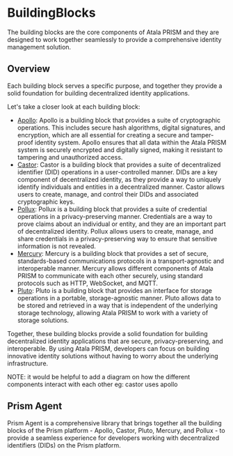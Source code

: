 # BuildingBlocks

The building blocks are the core components of Atala PRISM and they are designed to work together seamlessly to provide a comprehensive identity management solution.

## Overview

Each building block serves a specific purpose, and together they provide a solid foundation for building decentralized identity applications.

Let's take a closer look at each building block:

- [Apollo](apollo.html): Apollo is a building block that provides a suite of cryptographic operations. This includes secure hash algorithms, digital signatures, and encryption, which are all essential for creating a secure and tamper-proof identity system. Apollo ensures that all data within the Atala PRISM system is securely encrypted and digitally signed, making it resistant to tampering and unauthorized access.
- [Castor](castor.html): Castor is a building block that provides a suite of decentralized identifier (DID) operations in a user-controlled manner. DIDs are a key component of decentralized identity, as they provide a way to uniquely identify individuals and entities in a decentralized manner. Castor allows users to create, manage, and control their DIDs and associated cryptographic keys.
- [Pollux](pollux.html): Pollux is a building block that provides a suite of credential operations in a privacy-preserving manner. Credentials are a way to prove claims about an individual or entity, and they are an important part of decentralized identity. Pollux allows users to create, manage, and share credentials in a privacy-preserving way to ensure that sensitive information is not revealed.
- [Mercury](mercury.html): Mercury is a building block that provides a set of secure, standards-based communications protocols in a transport-agnostic and interoperable manner. Mercury allows different components of Atala PRISM to communicate with each other securely, using standard protocols such as HTTP, WebSocket, and MQTT.
- [Pluto](pluto.html): Pluto is a building block that provides an interface for storage operations in a portable, storage-agnostic manner. Pluto allows data to be stored and retrieved in a way that is independent of the underlying storage technology, allowing Atala PRISM to work with a variety of storage solutions.

Together, these building blocks provide a solid foundation for building decentralized identity applications that are secure, privacy-preserving, and interoperable. By using Atala PRISM, developers can focus on building innovative identity solutions without having to worry about the underlying infrastructure.

NOTE: it would be helpful to add a diagram on how the different components interact with each other eg: castor uses apollo

## Prism Agent

Prism Agent is a comprehensive library that brings together all the building blocks of the Prism platform - Apollo, Castor, Pluto, Mercury, and Pollux - to provide a seamless experience for developers working with decentralized identifiers (DIDs) on the Prism platform.
